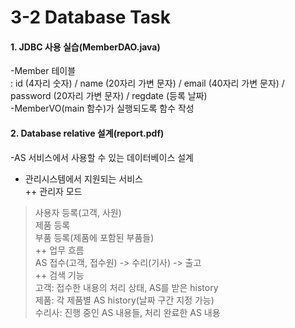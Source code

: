 # 3-2 Database Task

#### 1. JDBC 사용 실습(MemberDAO.java)  
-Member 테이블  
: id (4자리 숫자) / name (20자리 가변 문자) / email (40자리 가변 문자) / password (20자리 가변 문자) / regdate (등록 날짜)  
-MemberVO(main 함수)가 실행되도록 함수 작성  
  
#### 2. Database relative 설계(report.pdf)
-AS 서비스에서 사용할 수 있는 데이터베이스 설계  
+ 관리시스템에서 지원되는 서비스  
++ 관리자 모드  
> 사용자 등록(고객, 사원)  
> 제품 등록  
> 부품 등록(제품에 포함된 부품들)  
++ 업무 흐름  
> AS 접수(고객, 접수원) -> 수리(기사) -> 출고  
++ 검색 기능  
> 고객: 접수한 내용의 처리 상태, AS를 받은 history  
> 제품: 각 제품별 AS history(날짜 구간 지정 가능)  
> 수리사: 진행 중인 AS 내용들, 처리 완료한 AS 내용  
